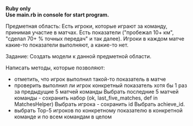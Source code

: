 <b>Ruby only <br />
    Use main.rb in console for start program.
</b>

Предметная область:
Есть игроки, которые играют за команду, принимая участие в матчах.
Есть показатели ("пробежал 10+ км", "сделал 70+ % точных передач" и так далее).
Игроки в каждом матче какие-то показатели выполняют, а какие-то нет.

Задание:
Создать модели к данной предметной области.



Написать методы, которые позволяют:

- отметить, что игрок выполнил такой-то показатель в матче
- проверить выполнил ли игрок конкретный показатель хотя бы 1 раз за предыдущие 5 матчей команды
    Выбрать последние 5 матчей команды - сохранить набор (ok, last_five_matches, def in MatchesHelper)
    Выбрать игрока - сохранить id
    Выбрать achieve_id.
- выбрать Top-5 игроков по конкретному показателю в конкретной команде и по всем командам в целом
